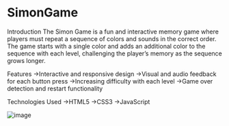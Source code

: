 # SimonGame

Introduction
The Simon Game is a fun and interactive memory game where players must repeat a sequence of colors and sounds in the correct order. 
The game starts with a single color and adds an additional color to the sequence with each level, challenging the player’s memory as the sequence grows longer.

Features
->Interactive and responsive design
->Visual and audio feedback for each button press
->Increasing difficulty with each level
->Game over detection and restart functionality

Technologies Used
->HTML5
->CSS3
->JavaScript

![image](https://github.com/user-attachments/assets/64e7fcb7-9504-45c8-b560-e5ab70127934)
